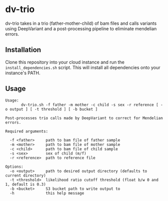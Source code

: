 # dv-trio

dv-trio takes in a trio (father-mother-child) of bam files and calls variants using DeepVariant and a post-processing pipeline to eliminate mendelian errors.

## Installation
Clone this repository into your cloud instance and run the `install_dependencies.sh` script. This will install all dependencies onto your instance's PATH.

## Usage
```
Usage:
       dv-trio.sh -f father -m mother -c child -s sex -r reference [ -o output ] [ -t threshold ] [ -b bucket ]

Post-processes trio calls made by DeepVariant to correct for Mendelian errors.

Required arguments:

  -f <father>     path to bam file of father sample
  -m <mother>     path to bam file of mother sample
  -c <child>      path to bam file of child sample
  -s <sex>        sex of child (m/f)
  -r <reference>  path to reference file

Options:
  -o <output>     path to desired output directory (defaults to current directory)
  -t <threshold>  likelihood ratio cutoff threshold (float b/w 0 and 1, default is 0.3)
  -b <bucket>     S3 bucket path to write output to
  -h              this help message
```
